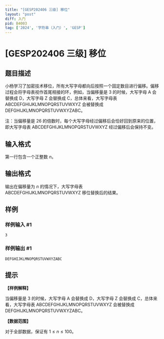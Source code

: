 ```yaml
---
title: "[GESP202406 三级] 移位"
layout: "post"
diff: 入门
pid: B4003
tag: ['2024', '字符串（入门）', 'GESP']
---
```

# [GESP202406 三级] 移位
## 题目描述

小杨学习了加密技术移位，所有大写字母都向后按照⼀个固定数目进行偏移。偏移过程会将字母表视作首尾相接的环，例如，当偏移量是 $3$ 的时候，大写字母 A 会替换成 D，大写字母 Z 会替换成 C，总体来看，大写字母表 ABCDEFGHIJKLMNOPQRSTUVWXYZ 会被替换成 DEFGHIJKLMNOPQRSTUVWXYZABC。

注：当偏移量是 $26$ 的倍数时，每个大写字母经过偏移后会恰好回到原来的位置，即大写字母表 ABCDEFGHIJKLMNOPQRSTUVWXYZ 经过偏移后会保持不变。
## 输入格式

第一行包含一个正整数 $n$。
## 输出格式

输出在偏移量为 $n$ 的情况下，大写字母表 ABCDEFGHIJKLMNOPQRSTUVWXYZ 移位替换后的结果。
## 样例

### 样例输入 #1
```
3
```
### 样例输出 #1
```
DEFGHIJKLMNOPQRSTUVWXYZABC
```
## 提示

**【样例解释】**

当偏移量是 $3$ 的时候，大写字母 A 会替换成 D，大写字母 Z 会替换成 C，总体来看，大写字母表 ABCDEFGHIJKLMNOPQRSTUVWXYZ 会被替换成 DEFGHIJKLMNOPQRSTUVWXYZABC。

**【数据范围】**

对于全部数据，保证有 $1\leq n\leq 100$。
